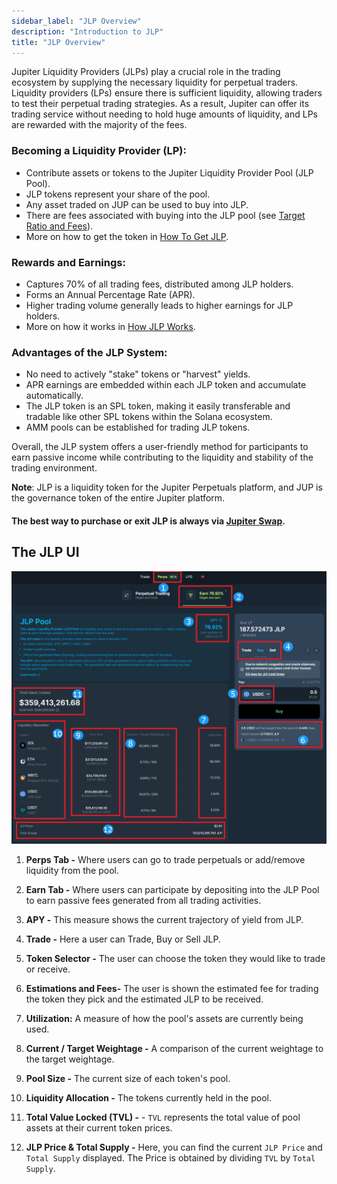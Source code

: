 ```yaml
---
sidebar_label: "JLP Overview"
description: "Introduction to JLP"
title: "JLP Overview"
---
```


Jupiter Liquidity Providers (JLPs) play a crucial role in the trading ecosystem by supplying the necessary liquidity for perpetual traders. Liquidity providers (LPs) ensure there is sufficient liquidity, allowing traders to test their perpetual trading strategies. As a result, Jupiter can offer its trading service without needing to hold huge amounts of liquidity, and LPs are rewarded with the majority of the fees.


### Becoming a Liquidity Provider (LP):

 - Contribute assets or tokens to the Jupiter Liquidity Provider Pool (JLP Pool).
 - JLP tokens represent your share of the pool.
 - Any asset traded on JUP can be used to buy into JLP.
 - There are fees associated with buying into the JLP pool (see [Target Ratio and Fees](../jlp-pool/How-JLP-Works#target-ratio-and-fees)).
 - More on how to get the token in [How To Get JLP](../jlp-pool/How-To-Get-JLP).

### Rewards and Earnings:

 - Captures 70% of all trading fees, distributed among JLP holders.
 - Forms an Annual Percentage Rate (APR).
 - Higher trading volume generally leads to higher earnings for JLP holders.
 - More on how it works in [How JLP Works](../jlp-pool/How-JLP-Works).

### Advantages of the JLP System:

 - No need to actively "stake" tokens or "harvest" yields.
 - APR earnings are embedded within each JLP token and accumulate automatically.
 - The JLP token is an SPL token, making it easily transferable and tradable like other SPL tokens within the Solana ecosystem.
 - AMM pools can be established for trading JLP tokens.


Overall, the JLP system offers a user-friendly method for participants to earn passive income while contributing to the liquidity and stability of the trading environment.

**Note**: JLP is a liquidity token for the Jupiter Perpetuals platform, and JUP is the governance token of the entire Jupiter platform.

#### The best way to purchase or exit JLP is always via [Jupiter Swap](https://jup.ag/swap/USDC-JLP).

## The JLP UI
![jlp](../../img/jlp-v2.png)


1. **Perps Tab -** Where users can go to trade perpetuals or add/remove liquidity from the pool.

2. **Earn Tab -** Where users can participate by depositing into the JLP Pool to earn passive fees generated from all trading activities.

3. **APY -** This measure shows the current trajectory of yield from JLP.

4. **Trade -** Here a user can Trade, Buy or Sell JLP.

5. **Token Selector -** The user can choose the token they would like to trade or receive.

6. **Estimations and Fees-** The user is shown the estimated fee for trading the token they pick and the estimated JLP to be received.

7. **Utilization:** A measure of how the pool's assets are currently being used.

8. **Current / Target Weightage -** A comparison of the current weightage to the target weightage.

9. **Pool Size -** The current size of each token's pool.

10. **Liquidity Allocation -** The tokens currently held in the pool.

11. **Total Value Locked (TVL) -** - `TVL` represents the total value of pool assets at their current token prices.

12. **JLP Price & Total Supply -** Here, you can find the current `JLP Price` and `Total Supply` displayed. The Price is obtained by dividing `TVL` by `Total Supply`.



